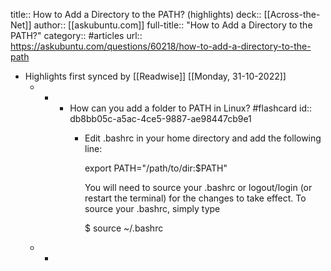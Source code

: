 title:: How to Add a Directory to the PATH? (highlights)
deck:: [[Across-the-Net]]
author:: [[askubuntu.com]]
full-title:: "How to Add a Directory to the PATH?"
category:: #articles
url:: https://askubuntu.com/questions/60218/how-to-add-a-directory-to-the-path

- Highlights first synced by [[Readwise]] [[Monday, 31-10-2022]]
	- -
		- How can you add a folder to PATH in Linux? #flashcard
		  id:: db8bb05c-a5ac-4ce5-9887-ae98447cb9e1
			- Edit .bashrc in your home directory and add the following line:
			  
			  export PATH="/path/to/dir:$PATH"
			  
			  
			  You will need to source your .bashrc or logout/login (or restart the terminal) for the changes to take effect. To source your .bashrc, simply type
			  
			  $ source ~/.bashrc
	- -